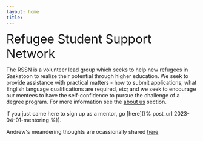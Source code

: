 ```yaml
---
layout: home
title: 
---
```


<font size="6">Refugee Student Support Network</font>
<br>

The RSSN is a volunteer lead group which seeks to help new refugees in Saskatoon to realize their potential through higher education. We seek to provide assistance with practical matters - how to submit applications, what English language qualifications are required, etc; and we seek to encourage our mentees to have the self-confidence to pursue the challenge of a degree program. For more information see the [about us](about) section.

If you just came here to sign up as a mentor, go [here]({% post_url 2023-04-01-mentoring %}).

Andrew's meandering thoughts are ocassionally shared [here](https://www.youtube.com/playlist?list=PLepOcf_DIcEhta61vcD-nmrD5jBgw5pph)
